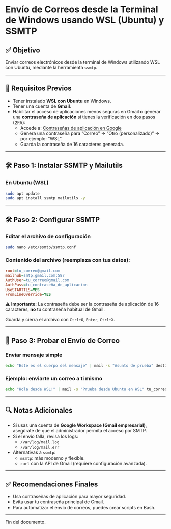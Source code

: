 
# Envío de Correos desde la Terminal de Windows usando WSL (Ubuntu) y SSMTP

## ✅ Objetivo
Enviar correos electrónicos desde la terminal de Windows utilizando WSL con Ubuntu, mediante la herramienta `ssmtp`.

---

## 🔧 Requisitos Previos
- Tener instalado **WSL con Ubuntu** en Windows.
- Tener una cuenta de **Gmail**.
- Habilitar el acceso de aplicaciones menos seguras en Gmail **o** generar una **contraseña de aplicación** si tienes la verificación en dos pasos (2FA):
  - Accede a: [Contraseñas de aplicación en Google](https://myaccount.google.com/apppasswords)
  - Genera una contraseña para “Correo” → “Otro (personalizado)” → por ejemplo: “WSL”.
  - Guarda la contraseña de 16 caracteres generada.

---

## 🛠️ Paso 1: Instalar SSMTP y Mailutils

### En Ubuntu (WSL)
```bash
sudo apt update
sudo apt install ssmtp mailutils -y
```

---

## 🛠️ Paso 2: Configurar SSMTP

### Editar el archivo de configuración
```bash
sudo nano /etc/ssmtp/ssmtp.conf
```

### Contenido del archivo (reemplaza con tus datos):
```ini
root=tu_correo@gmail.com
mailhub=smtp.gmail.com:587
AuthUser=tu_correo@gmail.com
AuthPass=tu_contraseña_de_aplicacion
UseSTARTTLS=YES
FromLineOverride=YES
```

⚠️ **Importante:** La contraseña debe ser la contraseña de aplicación de 16 caracteres, **no** tu contraseña habitual de Gmail.

Guarda y cierra el archivo con `Ctrl+O`, `Enter`, `Ctrl+X`.

---

## 🧪 Paso 3: Probar el Envío de Correo

### Enviar mensaje simple
```bash
echo "Este es el cuerpo del mensaje" | mail -s "Asunto de prueba" destinatario@example.com
```

### Ejemplo: enviarte un correo a ti mismo
```bash
echo "Hola desde WSL!" | mail -s "Prueba desde Ubuntu en WSL" tu_correo@gmail.com
```

---

## 🔍 Notas Adicionales
- Si usas una cuenta de **Google Workspace (Gmail empresarial)**, asegúrate de que el administrador permita el acceso por SMTP.
- Si el envío falla, revisa los logs:
  - `/var/log/mail.log`
  - `/var/log/mail.err`
- Alternativas a `ssmtp`:
  - `msmtp`: más moderno y flexible.
  - `curl` con la API de Gmail (requiere configuración avanzada).

---

## ✅ Recomendaciones Finales
- Usa contraseñas de aplicación para mayor seguridad.
- Evita usar tu contraseña principal de Gmail.
- Para automatizar el envío de correos, puedes crear scripts en Bash.

---

Fin del documento.
